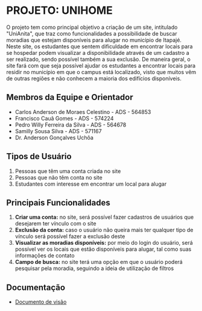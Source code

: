 # PROJETO: UNIHOME

O projeto tem como principal objetivo a criação de um site, intitulado "UniAnita", que traz como funcionalidades a possibilidade de buscar moradias que estejam disponíveis para alugar no município de Itapajé. Neste site, os estudantes que sentem dificuldade em encontrar locais para se hospedar podem visualizar a disponibilidade através de um cadastro a ser realizado, sendo possível também a sua exclusão. De maneira geral, o site fará com que seja possível ajudar os estudantes a encontrar locais para residir no município em que o campus está localizado, visto que muitos vêm de outras regiões e não conhecem a maioria dos edifícios disponíveis.

## Membros da Equipe e Orientador

- Carlos Anderson de Moraes Celestino - ADS - 564853
- Francisco Cauã Gomes - ADS - 574224 
- Pedro Willy Ferreira da Silva - ADS - 564678
- Samilly Sousa Silva - ADS - 571167
- Dr. Anderson Gonçalves Uchôa

## Tipos de Usuário

1. Pessoas que têm uma conta criada no site
2. Pessoas que não têm conta no site
3. Estudantes com interesse em encontrar um local para alugar

## Principais Funcionalidades

1. **Criar uma conta:** no site, será possível fazer cadastros de usuários que desejarem ter vínculo com o site
2. **Exclusão da conta:** caso o usuário não queira mais ter qualquer tipo de vínculo será possível fazer a exclusão deste
3. **Visualizar as moradias disponíveis:** por meio do login do usuário, será possível ver os locais que estão disponíveis para alugar, tal como suas informações de contato
4. **Campo de busca:** no site terá uma opção em que o usuário poderá pesquisar pela moradia, seguindo a ideia de utilização de filtros

## Documentação
- [Documento de visão](https://docs.google.com/document/d/1Zv6AlUEXD9E9foiwIFOUxHQplnPhjoDl/edit?usp=sharing&ouid=107273923346746844143&rtpof=true&sd=true)
